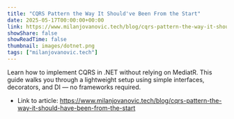 ```yaml
---
title: "CQRS Pattern the Way It Should've Been From the Start"
date: 2025-05-17T00:00:00+00:00
link: https://www.milanjovanovic.tech/blog/cqrs-pattern-the-way-it-should-have-been-from-the-start
showShare: false
showReadTime: false
thumbnail: images/dotnet.png
tags: ["milanjovanovic.tech"]
---
```

Learn how to implement CQRS in .NET without relying on MediatR. This guide walks you through a lightweight setup using simple interfaces, decorators, and DI — no frameworks required.

- Link to article: https://www.milanjovanovic.tech/blog/cqrs-pattern-the-way-it-should-have-been-from-the-start
